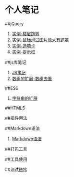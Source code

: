 # 个人笔记

##jQuery
1. [实例-楼层跳转](https://confident-me.github.io/notes/#docs/floor-jump)
1. [实例-鼠标滑过图片放大有遮罩](https://confident-me.github.io/notes/#docs/hover-note)
1. [实例-选项卡](https://confident-me.github.io/notes/tab-control)
1. [实例-提示框](https://confident-me.github.io/notes/#docs/tooltip)

##js库笔记
1. [JS笔记](#docs/js-note) 
1. [数组的扩展-数组去重](#docs/array1)





##ES6
1. [字符串的扩展](#docs/es6_string)




##HTML5






##插件用法



##Markdown语法
1. [Markdown语法](#docs/Markdown)



##打包工具




##工具使用



##测试链接